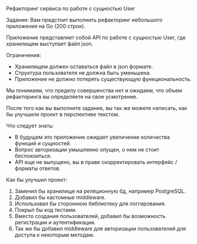 Рефакторинг сервиса по работе с сущностью User

Задание:
Вам предстоит выполнить рефакторинг небольшого приложения на Go (200 строк).

Приложение представляет собой API по работе с сущностью User, где хранилищем выступает файл json.

Ограничения:
- Хранилищем должен оставаться файл в json формате.
- Структура пользователя не должна быть уменьшена.
- Приложение не должно потерять существующую функциональность. 

Мы понимаем, что пределу совершенства нет и ожидаем, что объем рефакторинга вы определяете на свое усмотрение.  

После того как вы выполните задание, вы так же можете написать, как бы улучшили проект в перспективе текстом.

Что следует знать:
- В будущем это приложение ожидает увеличение количества функций и сущностей. 
- Вопрос авторизации умышленно опущен, о нем не стоит беспокоиться.
- API еще не выпущено, вы в праве скорректировать интерфейс / форматы ответов.

Как бы улучшил проект:
1. Заменил бы хранилище на реляционную бд, например PostgreSQL.
2. Добавил бы кастомные middleware.
3. Использовал бы стороннюю библиотеку для логгирования.
4. Покрыл бы код тестами.
5. Вместо создания пользователей, добавил бы возможность регистрации и аутентификации. 
6. Так же бы добавил middleware для авторизации пользователей для доступа к некоторым методам.


